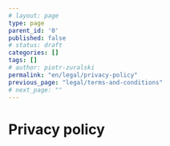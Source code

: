 ```yaml
---
# layout: page
type: page
parent_id: '0'
published: false
# status: draft
categories: []
tags: []
# author: piotr-zuralski
permalink: "en/legal/privacy-policy"
previous_page: "legal/terms-and-conditions"
# next_page: ""
---
```


# Privacy policy